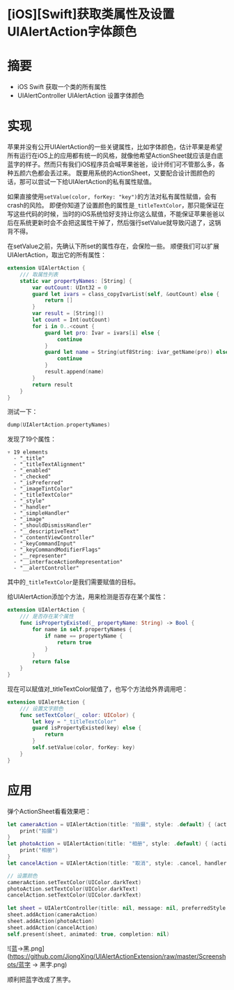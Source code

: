 # [iOS][Swift]获取类属性及设置UIAlertAction字体颜色

# 摘要

- iOS Swift 获取一个类的所有属性
- UIAlertController UIAlertAction 设置字体颜色

# 实现

苹果并没有公开UIAlertAction的一些关键属性，比如字体颜色，估计苹果是希望所有运行在iOS上的应用都有统一的风格，就像他希望ActionSheet就应该是白底蓝字的样子。然而只有我们iOS程序员会喊苹果爸爸，设计师们可不管那么多，各种五颜六色都会丢过来。
既要用系统的ActionSheet，又要配合设计图颜色的话，那可以尝试一下给UIAlertAction的私有属性赋值。

如果直接使用`setValue(color, forKey: "key")`的方法对私有属性赋值，会有crash的风险。
即便你知道了设置颜色的属性是`_titleTextColor`，那只能保证在写这些代码的时候，当时的iOS系统恰好支持让你这么赋值，不能保证苹果爸爸以后在系统更新时会不会把这属性干掉了，然后强行setValue就导致闪退了，这锅背不得。

在setValue之前，先确认下所set的属性存在，会保险一些。
顺便我们可以扩展UIAlertAction，取出它的所有属性：
```swift
extension UIAlertAction {
    /// 取属性列表
    static var propertyNames: [String] {
        var outCount: UInt32 = 0
        guard let ivars = class_copyIvarList(self, &outCount) else {
            return []
        }
        var result = [String]()
        let count = Int(outCount)
        for i in 0..<count {
            guard let pro: Ivar = ivars[i] else {
                continue
            }
            guard let name = String(utf8String: ivar_getName(pro)) else {
                continue
            }
            result.append(name)
        }
        return result
    }
}
```

测试一下：
```swift
dump(UIAlertAction.propertyNames)
```
发现了19个属性：
```
▿ 19 elements
  - "_title"
  - "_titleTextAlignment"
  - "_enabled"
  - "_checked"
  - "_isPreferred"
  - "_imageTintColor"
  - "_titleTextColor"
  - "_style"
  - "_handler"
  - "_simpleHandler"
  - "_image"
  - "_shouldDismissHandler"
  - "__descriptiveText"
  - "_contentViewController"
  - "_keyCommandInput"
  - "_keyCommandModifierFlags"
  - "__representer"
  - "__interfaceActionRepresentation"
  - "__alertController"
```

其中的`_titleTextColor`是我们需要赋值的目标。

给UIAlertAction添加个方法，用来检测是否存在某个属性：
```swift
extension UIAlertAction {
    /// 是否存在某个属性
    func isPropertyExisted(_ propertyName: String) -> Bool {
        for name in self.propertyNames {
            if name == propertyName {
                return true
            }
        }
        return false
    }
}
```

现在可以赋值对_titleTextColor赋值了，也写个方法给外界调用吧：
```swift
extension UIAlertAction {
    /// 设置文字颜色
    func setTextColor(_ color: UIColor) {
        let key = "_titleTextColor"
        guard isPropertyExisted(key) else {
            return
        }
        self.setValue(color, forKey: key)
    }
}
```

# 应用

弹个ActionSheet看看效果吧：

```swift
let cameraAction = UIAlertAction(title: "拍摄", style: .default) { (action) in
    print("拍摄")
}
let photoAction = UIAlertAction(title: "相册", style: .default) { (action) in
    print("相册")
}
let cancelAction = UIAlertAction(title: "取消", style: .cancel, handler: nil)

// 设置颜色
cameraAction.setTextColor(UIColor.darkText)
photoAction.setTextColor(UIColor.darkText)
cancelAction.setTextColor(UIColor.darkText)
        
let sheet = UIAlertController(title: nil, message: nil, preferredStyle: .actionSheet)
sheet.addAction(cameraAction)
sheet.addAction(photoAction)
sheet.addAction(cancelAction)
self.present(sheet, animated: true, completion: nil)
```

![蓝->黑.png](https://github.com/JiongXing/UIAlertActionExtension/raw/master/Screenshots/蓝字 -> 黑字.png)

顺利把蓝字改成了黑字。
